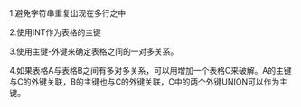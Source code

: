 1.避免字符串重复出现在多行之中

2.使用INT作为表格的主键

3.使用主键-外键来确定表格之间的一对多关系。

4.如果表格A与表格B之间有多对多关系，可以用增加一个表格C来破解。A的主键与C的外键关联，B的主键也与C的外键关联，C中的两个外键UNION可以作为主键。



